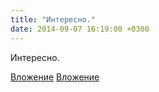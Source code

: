 ```yaml
---
title: "Интересно."
date: 2014-09-07 16:19:00 +0300
---
```


Интересно.


[Вложение](/assets/vk_photos/1/iHgkI93z1U4.jpg)
[Вложение](/assets/vk_photos/2/PcpHKDu7GXE.jpg)
